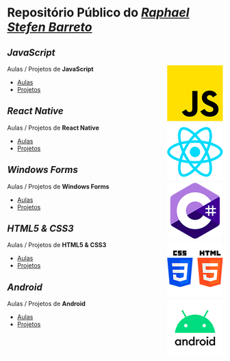 # Repositório Público do [*Raphael Stefen Barreto*](https://github.com/phStefen)

## *JavaScript*

<img align="right" src="img/js.png" width="130">

Aulas / Projetos de **JavaScript**
- [Aulas](https://phstefen.github.io/)
- [Projetos](https://phstefen.github.io/)


## *React Native*

<img align="right" src="img/react.png" width="130">

Aulas / Projetos de **React Native**
- [Aulas](https://phstefen.github.io/)
- [Projetos](https://phstefen.github.io/)


## *Windows Forms*

<img align="right" src="img/csharp.png" width="130">

Aulas / Projetos de **Windows Forms**
- [Aulas](https://phstefen.github.io/)
- [Projetos](https://phstefen.github.io/)


## *HTML5 & CSS3*

<img align="right" src="img/htmlcss.png" width="130">

Aulas / Projetos de **HTML5 & CSS3**
- [Aulas](https://github.com/phStefen/aulas-html-css)
- [Projetos](https://phstefen.github.io/)


## *Android*

<img align="right" src="img/android.png" width="130">

Aulas / Projetos de **Android**
- [Aulas](https://phstefen.github.io/)
- [Projetos](https://phstefen.github.io/)
